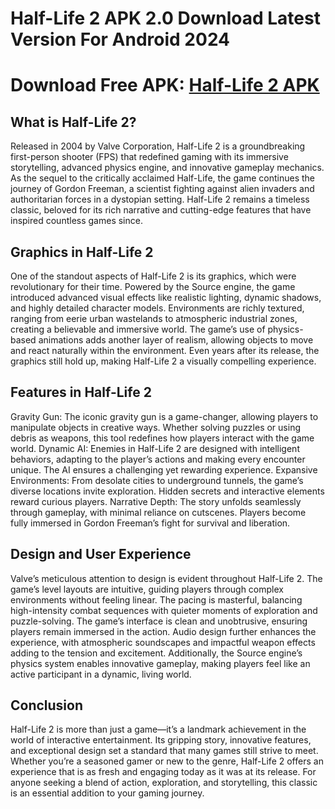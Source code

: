 # Half-Life 2 APK 2.0 Download Latest Version For Android 2024
# Download Free APK: [Half-Life 2 APK](https://apkhihe.net/half-life-2/)
## What is Half-Life 2?
Released in 2004 by Valve Corporation, Half-Life 2 is a groundbreaking first-person shooter (FPS) that redefined gaming with its immersive storytelling, advanced physics engine, and innovative gameplay mechanics. As the sequel to the critically acclaimed Half-Life, the game continues the journey of Gordon Freeman, a scientist fighting against alien invaders and authoritarian forces in a dystopian setting. Half-Life 2 remains a timeless classic, beloved for its rich narrative and cutting-edge features that have inspired countless games since.

## Graphics in Half-Life 2
One of the standout aspects of Half-Life 2 is its graphics, which were revolutionary for their time. Powered by the Source engine, the game introduced advanced visual effects like realistic lighting, dynamic shadows, and highly detailed character models. Environments are richly textured, ranging from eerie urban wastelands to atmospheric industrial zones, creating a believable and immersive world. The game’s use of physics-based animations adds another layer of realism, allowing objects to move and react naturally within the environment. Even years after its release, the graphics still hold up, making Half-Life 2 a visually compelling experience.

## Features in Half-Life 2
Gravity Gun: The iconic gravity gun is a game-changer, allowing players to manipulate objects in creative ways. Whether solving puzzles or using debris as weapons, this tool redefines how players interact with the game world.
Dynamic AI: Enemies in Half-Life 2 are designed with intelligent behaviors, adapting to the player’s actions and making every encounter unique. The AI ensures a challenging yet rewarding experience.
Expansive Environments: From desolate cities to underground tunnels, the game’s diverse locations invite exploration. Hidden secrets and interactive elements reward curious players.
Narrative Depth: The story unfolds seamlessly through gameplay, with minimal reliance on cutscenes. Players become fully immersed in Gordon Freeman’s fight for survival and liberation.

## Design and User Experience
Valve’s meticulous attention to design is evident throughout Half-Life 2. The game’s level layouts are intuitive, guiding players through complex environments without feeling linear. The pacing is masterful, balancing high-intensity combat sequences with quieter moments of exploration and puzzle-solving.
The game’s interface is clean and unobtrusive, ensuring players remain immersed in the action. Audio design further enhances the experience, with atmospheric soundscapes and impactful weapon effects adding to the tension and excitement. Additionally, the Source engine’s physics system enables innovative gameplay, making players feel like an active participant in a dynamic, living world.

## Conclusion
Half-Life 2 is more than just a game—it’s a landmark achievement in the world of interactive entertainment. Its gripping story, innovative features, and exceptional design set a standard that many games still strive to meet. Whether you’re a seasoned gamer or new to the genre, Half-Life 2 offers an experience that is as fresh and engaging today as it was at its release. For anyone seeking a blend of action, exploration, and storytelling, this classic is an essential addition to your gaming journey.
